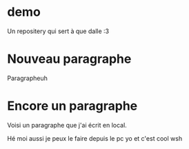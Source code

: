 # demo
Un repositery qui sert à que dalle :3

# Nouveau paragraphe
Paragrapheuh

# Encore un paragraphe
Voisi un paragraphe que j'ai écrit en local.

Hé moi aussi je peux le faire depuis le pc yo et c'est cool wsh
